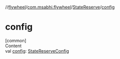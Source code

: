 //[flywheel](../../../index.md)/[com.msabhi.flywheel](../index.md)/[StateReserve](index.md)/[config](config.md)



# config  
[common]  
Content  
val [config](config.md): [StateReserveConfig](../-state-reserve-config/index.md)  



